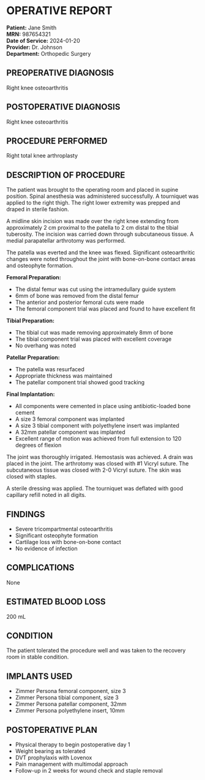 # OPERATIVE REPORT

**Patient:** Jane Smith  
**MRN:** 987654321  
**Date of Service:** 2024-01-20  
**Provider:** Dr. Johnson  
**Department:** Orthopedic Surgery  

## PREOPERATIVE DIAGNOSIS
Right knee osteoarthritis

## POSTOPERATIVE DIAGNOSIS  
Right knee osteoarthritis

## PROCEDURE PERFORMED
Right total knee arthroplasty

## DESCRIPTION OF PROCEDURE

The patient was brought to the operating room and placed in supine position. Spinal anesthesia was administered successfully. A tourniquet was applied to the right thigh. The right lower extremity was prepped and draped in sterile fashion.

A midline skin incision was made over the right knee extending from approximately 2 cm proximal to the patella to 2 cm distal to the tibial tuberosity. The incision was carried down through subcutaneous tissue. A medial parapatellar arthrotomy was performed.

The patella was everted and the knee was flexed. Significant osteoarthritic changes were noted throughout the joint with bone-on-bone contact areas and osteophyte formation.

**Femoral Preparation:**
- The distal femur was cut using the intramedullary guide system
- 6mm of bone was removed from the distal femur
- The anterior and posterior femoral cuts were made
- The femoral component trial was placed and found to have excellent fit

**Tibial Preparation:**  
- The tibial cut was made removing approximately 8mm of bone
- The tibial component trial was placed with excellent coverage
- No overhang was noted

**Patellar Preparation:**
- The patella was resurfaced
- Appropriate thickness was maintained
- The patellar component trial showed good tracking

**Final Implantation:**
- All components were cemented in place using antibiotic-loaded bone cement
- A size 3 femoral component was implanted
- A size 3 tibial component with polyethylene insert was implanted  
- A 32mm patellar component was implanted
- Excellent range of motion was achieved from full extension to 120 degrees of flexion

The joint was thoroughly irrigated. Hemostasis was achieved. A drain was placed in the joint. The arthrotomy was closed with #1 Vicryl suture. The subcutaneous tissue was closed with 2-0 Vicryl suture. The skin was closed with staples.

A sterile dressing was applied. The tourniquet was deflated with good capillary refill noted in all digits.

## FINDINGS
- Severe tricompartmental osteoarthritis
- Significant osteophyte formation
- Cartilage loss with bone-on-bone contact
- No evidence of infection

## COMPLICATIONS
None

## ESTIMATED BLOOD LOSS
200 mL

## CONDITION
The patient tolerated the procedure well and was taken to the recovery room in stable condition.

## IMPLANTS USED
- Zimmer Persona femoral component, size 3
- Zimmer Persona tibial component, size 3  
- Zimmer Persona patellar component, 32mm
- Zimmer Persona polyethylene insert, 10mm

## POSTOPERATIVE PLAN
- Physical therapy to begin postoperative day 1
- Weight bearing as tolerated
- DVT prophylaxis with Lovenox
- Pain management with multimodal approach
- Follow-up in 2 weeks for wound check and staple removal